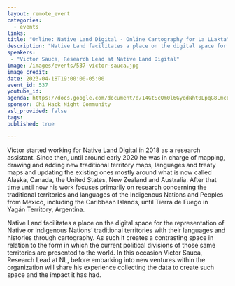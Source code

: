 ```yaml
---
layout: remote_event
categories:
  - events
links: 
title: "Online: Native Land Digital - Online Cartography for La LLakta"
description: "Native Land facilitates a place on the digital space for the representation of Native or Indigenous Nations’ traditional territories with their languages and histories through cartography. As such it creates a contrasting space in relation to the form in which the current political divisions of those same territories are presented to the world. In this occasion Victor Sauca, Research Lead at NL, before embarking into new ventures within the organization will share his experience collecting the data to create such space and the impact it has had."
speakers:
 - "Victor Sauca, Research Lead at Native Land Digital"
image: /images/events/537-victor-sauca.jpg
image_credit:
date: 2023-04-18T19:00:00-05:00
event_id: 537
youtube_id: 
agenda: https://docs.google.com/document/d/14GtScQm0l6GyqdNht0LpqG8LmcEF7i3COjNJ06PaTj8/edit#
sponsor: Chi Hack Night Community
asl_provided: false
tags: 
published: true

---
```

Victor started working for [Native Land Digital](https://native-land.ca/) in 2018 as a research assistant. Since then, until around early 2020 he was in charge of mapping, drawing and adding new traditional territory maps, languages and treaty maps and updating the existing ones mostly around what is now called Alaska, Canada, the United States, New Zealand and Australia. After that time until now his work focuses primarily on research concerning the traditional territories and languages of the Indigenous Nations and Peoples from Mexico, including the Caribbean Islands, until Tierra de Fuego in Yagán Territory, Argentina.

Native Land facilitates a place on the digital space for the representation of Native or Indigenous Nations’ traditional territories with their languages and histories through cartography. As such it creates a contrasting space in relation to the form in which the current political divisions of those same territories are presented to the world. In this occasion Victor Sauca, Research Lead at NL, before embarking into new ventures within the organization will share his experience collecting the data to create such space and the impact it has had.